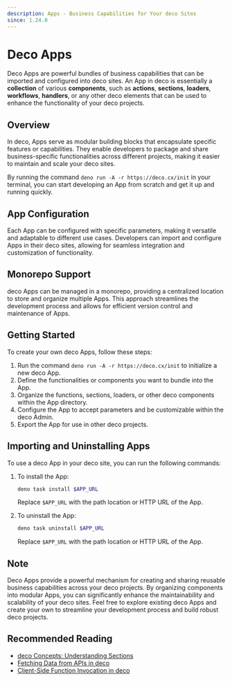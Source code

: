 ```yaml
---
description: Apps - Business Capabilities for Your deco Sites
since: 1.24.0
---
```


# Deco Apps

Deco Apps are powerful bundles of business capabilities that can be imported and
configured into deco sites. An App in deco is essentially a **collection** of
various **components**, such as **actions**, **sections**, **loaders**,
**workflows**, **handlers**, or any other deco elements that can be used to
enhance the functionality of your deco projects.

## Overview

In deco, Apps serve as modular building blocks that encapsulate specific
features or capabilities. They enable developers to package and share
business-specific functionalities across different projects, making it easier to
maintain and scale your deco sites.

By running the command `deno run -A -r https://deco.cx/init` in your terminal,
you can start developing an App from scratch and get it up and running quickly.

## App Configuration

Each App can be configured with specific parameters, making it versatile and
adaptable to different use cases. Developers can import and configure Apps in
their deco sites, allowing for seamless integration and customization of
functionality.

## Monorepo Support

deco Apps can be managed in a monorepo, providing a centralized location to
store and organize multiple Apps. This approach streamlines the development
process and allows for efficient version control and maintenance of Apps.

## Getting Started

To create your own deco Apps, follow these steps:

1. Run the command `deno run -A -r https://deco.cx/init` to initialize a new
   deco App.
2. Define the functionalities or components you want to bundle into the App.
3. Organize the functions, sections, loaders, or other deco components within
   the App directory.
4. Configure the App to accept parameters and be customizable within the deco
   Admin.
5. Export the App for use in other deco projects.

## Importing and Uninstalling Apps

To use a deco App in your deco site, you can run the following commands:

1. To install the App:

   ```sh
   deno task install $APP_URL
   ```

   Replace `$APP_URL` with the path location or HTTP URL of the App.

2. To uninstall the App:

   ```sh
   deno task uninstall $APP_URL
   ```

   Replace `$APP_URL` with the path location or HTTP URL of the App.

## Note

Deco Apps provide a powerful mechanism for creating and sharing reusable
business capabilities across your deco projects. By organizing components into
modular Apps, you can significantly enhance the maintainability and scalability
of your deco sites. Feel free to explore existing deco Apps and create your own
to streamline your development process and build robust deco projects.

## Recommended Reading

- [deco Concepts: Understanding Sections](/docs/en/concepts/section)
- [Fetching Data from APIs in deco](/docs/en/developing/fetching-data)
- [Client-Side Function Invocation in deco](/docs/en/developing/fetching-data-client)
